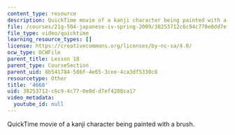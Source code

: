 ```yaml
---
content_type: resource
description: QuickTime movie of a kanji character being painted with a brush.
file: /courses/21g-504-japanese-iv-spring-2009/38253712c6c94c770e0dd7ef4288ca17_4668.mov
file_type: video/quicktime
learning_resource_types: []
license: https://creativecommons.org/licenses/by-nc-sa/4.0/
ocw_type: OCWFile
parent_title: Lesson 18
parent_type: CourseSection
parent_uid: 8b541784-586f-4e65-3cee-4ca3df5330c8
resourcetype: Other
title: '4668'
uid: 38253712-c6c9-4c77-0e0d-d7ef4288ca17
video_metadata:
  youtube_id: null
---
```

QuickTime movie of a kanji character being painted with a brush.